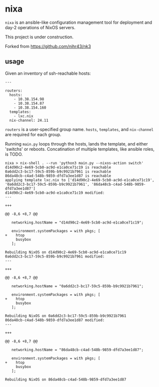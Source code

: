 # nixa

`nixa` is an ansible-like configuration management tool for deployment and day-2 operations of NixOS servers.

This project is under construction.

Forked from https://github.com/nihr43/nk3

## usage

Given an inventory of ssh-reachable hosts:

```
---

routers:
  hosts:
    - 10.38.154.98
    - 10.38.154.87
    - 10.38.154.160
  templates:
    - lxc.nix
  nix-channel: 24.11
```

`routers` is a user-specified group name.  `hosts`, `templates`, and `nix-channel` are required for each group.

Running `main.py` loops through the hosts, lands the template, and either 'switchs' or reboots.  Concatination of multiple templates, like ansible roles, is TODO.

```
nixa > nix-shell . --run 'python3 main.py --nixos-action switch'
d14d90c2-4e69-5cb0-ac9d-e1ca0ce71c19 is reachable
0a6dd2c3-bc17-59c5-859b-b9c9921b7961 is reachable
86da48cb-c4ad-548b-9859-dfd7a3ee1d87 is reachable
applying template lxc.nix to ['d14d90c2-4e69-5cb0-ac9d-e1ca0ce71c19', '0a6dd2c3-bc17-59c5-859b-b9c9921b7961', '86da48cb-c4ad-548b-9859-dfd7a3ee1d87']
d14d90c2-4e69-5cb0-ac9d-e1ca0ce71c19 modified:
--- 

+++ 

@@ -8,6 +8,7 @@

   networking.hostName = "d14d90c2-4e69-5cb0-ac9d-e1ca0ce71c19";
 
   environment.systemPackages = with pkgs; [
+    htop
     busybox
   ];
 
Rebuilding NixOS on d14d90c2-4e69-5cb0-ac9d-e1ca0ce71c19
0a6dd2c3-bc17-59c5-859b-b9c9921b7961 modified:
--- 

+++ 

@@ -8,6 +8,7 @@

   networking.hostName = "0a6dd2c3-bc17-59c5-859b-b9c9921b7961";
 
   environment.systemPackages = with pkgs; [
+    htop
     busybox
   ];
 
Rebuilding NixOS on 0a6dd2c3-bc17-59c5-859b-b9c9921b7961
86da48cb-c4ad-548b-9859-dfd7a3ee1d87 modified:
--- 

+++ 

@@ -8,6 +8,7 @@

   networking.hostName = "86da48cb-c4ad-548b-9859-dfd7a3ee1d87";
 
   environment.systemPackages = with pkgs; [
+    htop
     busybox
   ];
 
Rebuilding NixOS on 86da48cb-c4ad-548b-9859-dfd7a3ee1d87
```
